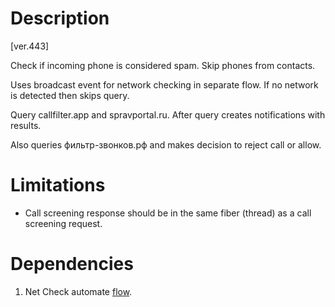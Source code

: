 # Description

[ver.443]

Check if incoming phone is considered spam. Skip phones from contacts.

Uses broadcast event for network checking in separate flow. If no network is detected then skips query.

Query callfilter.app and spravportal.ru. After query creates notifications with results. 
 
Also queries фильтр-звонков.рф and makes decision to reject call or allow. 

# Limitations

- Call screening response should be in the same fiber (thread) as a call screening request. 

# Dependencies

1. Net Check automate [flow](Net%20Check.md).